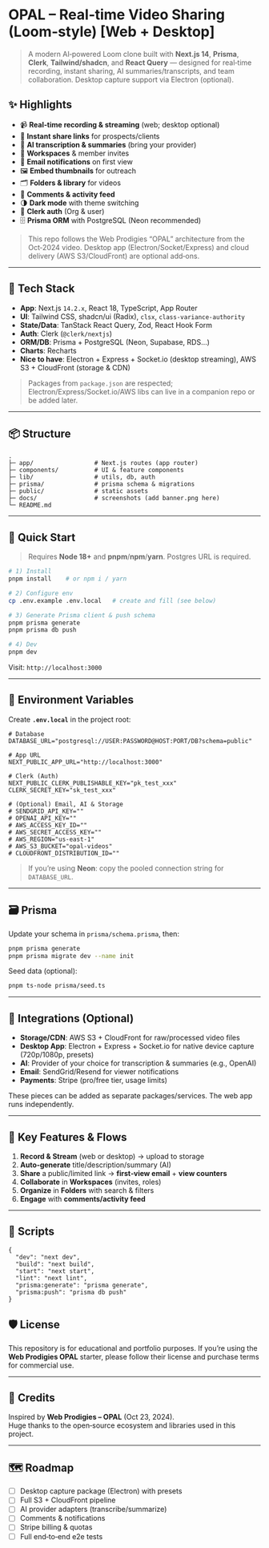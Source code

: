 # OPAL – Real‑time Video Sharing (Loom‑style) \[Web + Desktop\]

> A modern AI‑powered Loom clone built with **Next.js 14**, **Prisma**, **Clerk**, **Tailwind/shadcn**, and **React Query** — designed for real‑time recording, instant sharing, AI summaries/transcripts, and team collaboration. Desktop capture support via Electron (optional).

## ✨ Highlights

- 📹 **Real‑time recording & streaming** (web; desktop optional)
- 🚀 **Instant share links** for prospects/clients
- 🧠 **AI transcription & summaries** (bring your provider)
- 👥 **Workspaces** & member invites
- 📨 **Email notifications** on first view
- 🖼️ **Embed thumbnails** for outreach
- 🗂️ **Folders & library** for videos
- 💬 **Comments & activity feed**
- 🌗 **Dark mode** with theme switching
- 🔐 **Clerk auth** (Org & user)
- 🗄️ **Prisma ORM** with PostgreSQL (Neon recommended)

> This repo follows the Web Prodigies “OPAL” architecture from the Oct‑2024 video. Desktop app (Electron/Socket/Express) and cloud delivery (AWS S3/CloudFront) are optional add‑ons.

---

## 🧱 Tech Stack

- **App**: Next.js `14.2.x`, React 18, TypeScript, App Router
- **UI**: Tailwind CSS, shadcn/ui (Radix), `clsx`, `class-variance-authority`
- **State/Data**: TanStack React Query, Zod, React Hook Form
- **Auth**: Clerk (`@clerk/nextjs`)
- **ORM/DB**: Prisma + PostgreSQL (Neon, Supabase, RDS…)
- **Charts**: Recharts
- **Nice to have**: Electron + Express + Socket.io (desktop streaming), AWS S3 + CloudFront (storage & CDN)

> Packages from `package.json` are respected; Electron/Express/Socket.io/AWS libs can live in a companion repo or be added later.

---

## 📦 Structure

```
.
├─ app/                 # Next.js routes (app router)
├─ components/          # UI & feature components
├─ lib/                 # utils, db, auth
├─ prisma/              # prisma schema & migrations
├─ public/              # static assets
├─ docs/                # screenshots (add banner.png here)
└─ README.md
```

---

## 🚀 Quick Start

> Requires **Node 18+** and **pnpm**/**npm**/**yarn**. Postgres URL is required.

```bash
# 1) Install
pnpm install    # or npm i / yarn

# 2) Configure env
cp .env.example .env.local   # create and fill (see below)

# 3) Generate Prisma client & push schema
pnpm prisma generate
pnpm prisma db push

# 4) Dev
pnpm dev
```

Visit: `http://localhost:3000`

---

## 🔐 Environment Variables

Create **`.env.local`** in the project root:

```env
# Database
DATABASE_URL="postgresql://USER:PASSWORD@HOST:PORT/DB?schema=public"

# App URL
NEXT_PUBLIC_APP_URL="http://localhost:3000"

# Clerk (Auth)
NEXT_PUBLIC_CLERK_PUBLISHABLE_KEY="pk_test_xxx"
CLERK_SECRET_KEY="sk_test_xxx"

# (Optional) Email, AI & Storage
# SENDGRID_API_KEY=""
# OPENAI_API_KEY=""
# AWS_ACCESS_KEY_ID=""
# AWS_SECRET_ACCESS_KEY=""
# AWS_REGION="us-east-1"
# AWS_S3_BUCKET="opal-videos"
# CLOUDFRONT_DISTRIBUTION_ID=""
```

> If you’re using **Neon**: copy the pooled connection string for `DATABASE_URL`.

---

## 🗃️ Prisma

Update your schema in `prisma/schema.prisma`, then:

```bash
pnpm prisma generate
pnpm prisma migrate dev --name init
```

Seed data (optional):

```bash
pnpm ts-node prisma/seed.ts
```

---

## 🔌 Integrations (Optional)

- **Storage/CDN**: AWS S3 + CloudFront for raw/processed video files
- **Desktop App**: Electron + Express + Socket.io for native device capture (720p/1080p, presets)
- **AI**: Provider of your choice for transcription & summaries (e.g., OpenAI)
- **Email**: SendGrid/Resend for viewer notifications
- **Payments**: Stripe (pro/free tier, usage limits)

These pieces can be added as separate packages/services. The web app runs independently.

---

## 🧭 Key Features & Flows

1. **Record & Stream** (web or desktop) → upload to storage
2. **Auto‑generate** title/description/summary (AI)
3. **Share** a public/limited link → **first‑view email** + **view counters**
4. **Collaborate** in **Workspaces** (invites, roles)
5. **Organize** in **Folders** with search & filters
6. **Engage** with **comments/activity feed**

---

## 🧪 Scripts

```jsonc
{
  "dev": "next dev",
  "build": "next build",
  "start": "next start",
  "lint": "next lint",
  "prisma:generate": "prisma generate",
  "prisma:push": "prisma db push"
}
```

## 🛡️ License

This repository is for educational and portfolio purposes. If you’re using the **Web Prodigies OPAL** starter, please follow their license and purchase terms for commercial use.

---

## 🙌 Credits

Inspired by **Web Prodigies – OPAL** (Oct 23, 2024).  
Huge thanks to the open‑source ecosystem and libraries used in this project.

---

## 🗺️ Roadmap

- [ ] Desktop capture package (Electron) with presets
- [ ] Full S3 + CloudFront pipeline
- [ ] AI provider adapters (transcribe/summarize)
- [ ] Comments & notifications
- [ ] Stripe billing & quotas
- [ ] Full end‑to‑end e2e tests
